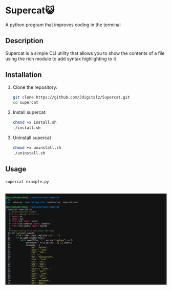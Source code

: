 # Supercat😺

A python program that improves coding in the terminal

## Description

Supercat is a simple CLI utility that allows you to show the contents of a file using the rich module to add syntax highlighting to it 

## Installation

1. Clone the repository:
   ```bash
   git clone https://github.com/Jdigitalz/Supercat.git
   cd supercat
2. Install supercat:
   ```bash
   chmod +x install.sh
   ./install.sh
3. Uninstall supercat
   ```bash
   chmod +x uninstall.sh
   ./uninstall.sh

## Usage
  ```bash
  supercat example.py
  ```
##
 ![example image](https://github.com/Jdigitalz/Supercat/blob/main/Supercat.png?raw=true)
 
